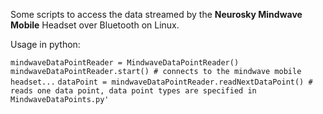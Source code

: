 Some scripts to access the data streamed by the **Neurosky Mindwave Mobile** Headset over Bluetooth on Linux.

Usage in python:

`mindwaveDataPointReader = MindwaveDataPointReader()`
`mindwaveDataPointReader.start() # connects to the mindwave mobile headset...`
`dataPoint = mindwaveDataPointReader.readNextDataPoint() # reads one data point, data point types are specified in  MindwaveDataPoints.py'`